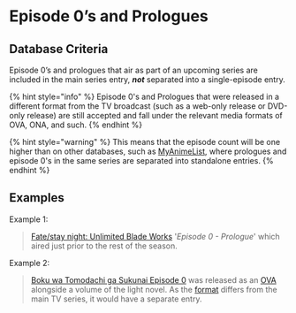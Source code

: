 # Episode 0’s and Prologues

## Database Criteria

Episode 0’s and prologues that air as part of an upcoming series are included in the main series entry, _**not**_ separated into a single-episode entry.

{% hint style="info" %}
Episode 0's and Prologues that were released in a different format from the TV broadcast \(such as a web-only release or DVD-only release\) are still accepted and fall under the relevant media formats of OVA, ONA, and such.
{% endhint %}

{% hint style="warning" %}
This means that the episode count will be one higher than on other databases, such as [MyAnimeList](http://myanimelist.net), where prologues and episode 0's in the same series are separated into standalone entries.
{% endhint %}

## Examples

Example 1:

> [Fate/stay night: Unlimited Blade Works](https://anilist.co/anime/19603/Fatestay-night-Unlimited-Blade-Works/) '_Episode 0 - Prologue_' which aired just prior to the rest of the season.

Example 2:

> [Boku wa Tomodachi ga Sukunai Episode 0](https://anilist.co/anime/10897/Boku-wa-Tomodachi-ga-Sukunai-Episode-0/) was released as an [OVA ](ovas-and-onas.md)alongside a volume of the light novel. As the [format](../../../submission-form/general/typings/untitled-6.md) differs from the main TV series, it would have a separate entry.

